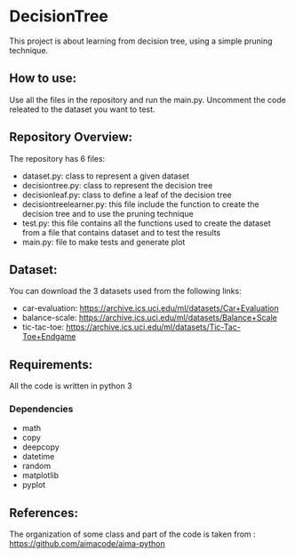 # DecisionTree
This project is about learning from decision tree, using a simple pruning technique.
## How to use:
Use all the files in the repository and run the main.py. Uncomment the code releated to the dataset you want to test.
## Repository Overview:
The repository has 6 files:
- dataset.py: class to represent a given dataset
- decisiontree.py: class to represent the decision tree
- decisionleaf.py: class to define a leaf of the decision tree
- decisiontreelearner.py: this file include the function to create the decision tree and to use the pruning technique
- test.py: this file contains all the functions used to create the dataset from a file that contains dataset and to test the results  
- main.py: file to make tests and generate plot

## Dataset:
You can download the 3 datasets used from the following links:
- car-evaluation: https://archive.ics.uci.edu/ml/datasets/Car+Evaluation
- balance-scale: https://archive.ics.uci.edu/ml/datasets/Balance+Scale
- tic-tac-toe: https://archive.ics.uci.edu/ml/datasets/Tic-Tac-Toe+Endgame

## Requirements:
All the code is written in python 3

### Dependencies
- math
- copy
- deepcopy
- datetime
- random
- matplotlib
- pyplot

## References:
The organization of some class and part of the code is taken from : https://github.com/aimacode/aima-python
